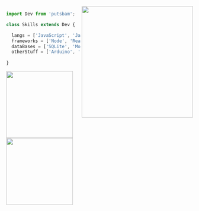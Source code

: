 
<img align="right" width="300" src="https://cdn.discordapp.com/attachments/752256861545299990/888464326023860274/IMG-20200106-WA0002.jpg" />

```js
import Dev from 'putsbam';

class Skills extends Dev {

  langs = ['JavaScript', 'Java', 'C', 'HTML', 'CSS'];
  frameworks = ['Node', 'React', 'Vue', 'Electron', 'Express'];
  dataBases = ['SQLite', 'MongoDB', 'Firebase'];
  otherStuff = ['Arduino', 'MSOffice', 'PhotoshopCS6']
  
}
```

<a href="https://github.com/putsbam">
  <img height="180em" src="https://github-readme-stats.vercel.app/api?username=putsbam&show_icons=true&text_color=ffffff&title_color=ffffff&bg_color=-45,ff9267,ff6a74,fa4390,d72fb4&include_all_commits=true&count_private=true"/>
   <img height="180em" src="https://github-readme-stats.vercel.app/api/top-langs/?username=putsbam&layout=compact&card_width=370&langs=10&text_color=ffffff&title_color=ffffff&bg_color=-45,ff9267,ff6a74,fa4390,d72fb4"/>
</div>
